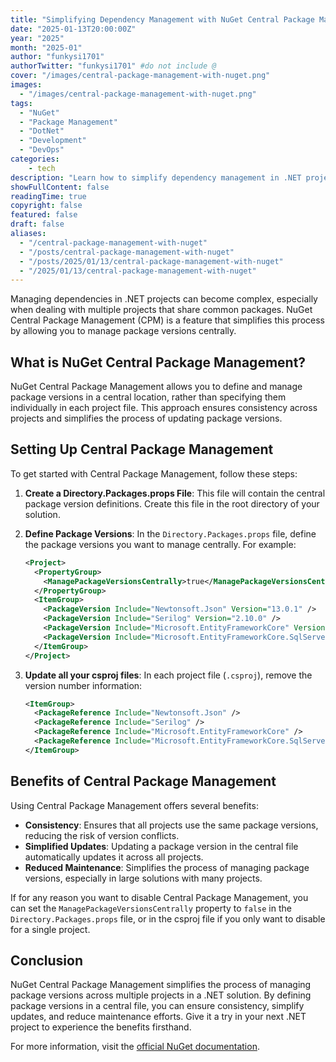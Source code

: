 ```yaml
---
title: "Simplifying Dependency Management with NuGet Central Package Management"
date: "2025-01-13T20:00:00Z"
year: "2025"
month: "2025-01"
author: "funkysi1701"
authorTwitter: "funkysi1701" #do not include @
cover: "/images/central-package-management-with-nuget.png"
images:
  - "/images/central-package-management-with-nuget.png"
tags:
  - "NuGet"
  - "Package Management"
  - "DotNet"
  - "Development"
  - "DevOps"
categories:
    - tech
description: "Learn how to simplify dependency management in .NET projects using NuGet Central Package Management for consistent and efficient package version control."
showFullContent: false
readingTime: true
copyright: false
featured: false
draft: false
aliases:
  - "/central-package-management-with-nuget"
  - "/posts/central-package-management-with-nuget"
  - "/posts/2025/01/13/central-package-management-with-nuget"
  - "/2025/01/13/central-package-management-with-nuget"
---
```


Managing dependencies in .NET projects can become complex, especially when dealing with multiple projects that share common packages. NuGet Central Package Management (CPM) is a feature that simplifies this process by allowing you to manage package versions centrally. 

## What is NuGet Central Package Management?

NuGet Central Package Management allows you to define and manage package versions in a central location, rather than specifying them individually in each project file. This approach ensures consistency across projects and simplifies the process of updating package versions.

## Setting Up Central Package Management

To get started with Central Package Management, follow these steps:

1. **Create a Directory.Packages.props File**: This file will contain the central package version definitions. Create this file in the root directory of your solution.

2. **Define Package Versions**: In the `Directory.Packages.props` file, define the package versions you want to manage centrally. For example:

    ```xml
    <Project>
      <PropertyGroup>
        <ManagePackageVersionsCentrally>true</ManagePackageVersionsCentrally>
      </PropertyGroup>
      <ItemGroup>
        <PackageVersion Include="Newtonsoft.Json" Version="13.0.1" />
        <PackageVersion Include="Serilog" Version="2.10.0" />
        <PackageVersion Include="Microsoft.EntityFrameworkCore" Version="9.0.0" />
        <PackageVersion Include="Microsoft.EntityFrameworkCore.SqlServer" Version="9.0.0" />
      </ItemGroup>
    </Project>
    ```

3. **Update all your csproj files**: In each project file (`.csproj`), remove the version number information:

    ```xml
    <ItemGroup>
      <PackageReference Include="Newtonsoft.Json" />
      <PackageReference Include="Serilog" />
      <PackageReference Include="Microsoft.EntityFrameworkCore" />
      <PackageReference Include="Microsoft.EntityFrameworkCore.SqlServer" />
    </ItemGroup>
    ```

## Benefits of Central Package Management

Using Central Package Management offers several benefits:

- **Consistency**: Ensures that all projects use the same package versions, reducing the risk of version conflicts.
- **Simplified Updates**: Updating a package version in the central file automatically updates it across all projects.
- **Reduced Maintenance**: Simplifies the process of managing package versions, especially in large solutions with many projects.

If for any reason you want to disable Central Package Management, you can set the `ManagePackageVersionsCentrally` property to `false` in the `Directory.Packages.props` file, or in the csproj file if you only want to disable for a single project.

## Conclusion

NuGet Central Package Management simplifies the process of managing package versions across multiple projects in a .NET solution. By defining package versions in a central file, you can ensure consistency, simplify updates, and reduce maintenance efforts. Give it a try in your next .NET project to experience the benefits firsthand.

For more information, visit the [official NuGet documentation](https://learn.microsoft.com/en-us/nuget/consume-packages/Central-Package-Management).